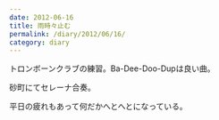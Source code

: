 ```yaml
---
date: 2012-06-16
title: 雨時々止む
permalink: /diary/2012/06/16/
category: diary
---
```


トロンボーンクラブの練習。Ba-Dee-Doo-Dupは良い曲。

砂町にてセレーナ合奏。

平日の疲れもあって何だかへとへとになっている。